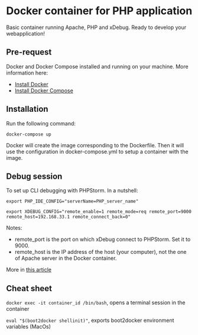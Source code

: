 # Docker container for PHP application

Basic container running Apache, PHP and xDebug. Ready to develop your webapplication!

## Pre-request

Docker and Docker Compose installed and running on your machine. More information here:

- [Install Docker](http://docs.docker.com/installation/ubuntulinux/)
- [Install Docker Compose](http://docs.docker.com/compose/install)

## Installation

Run the following command:

```
docker-compose up
```

Docker will create the image corresponding to the Dockerfile. Then it will use the configuration in 
docker-compose.yml to setup a container with the image.

## Debug session

To set up CLI debugging with PHPStorm. In a nutshell:

```
export PHP_IDE_CONFIG="serverName=PHP_server_name"

export XDEBUG_CONFIG="remote_enable=1 remote_mode=req remote_port=9000 remote_host=192.168.33.1 remote_connect_back=0"
```

Notes:

- remote_port is the port on which xDebug connect to PHPStorm. Set it to 9000.
- remote_host is the IP address of the host (your computer), not the one of Apache server in the Docker container.


More in [this article](http://randyfay.com/content/remote-command-line-debugging-phpstorm-phpdrupal-including-drush)

## Cheat sheet

`docker exec -it container_id /bin/bash`, opens a terminal session in the container

`eval "$(boot2docker shellinit)"`, exports boot2docker environment variables (MacOs)




